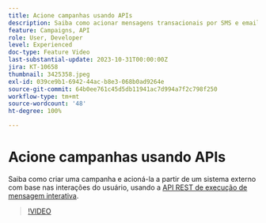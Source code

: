 ```yaml
---
title: Acione campanhas usando APIs
description: Saiba como acionar mensagens transacionais por SMS e email a partir de um sistema externo no AJO.
feature: Campaigns, API
role: User, Developer
level: Experienced
doc-type: Feature Video
last-substantial-update: 2023-10-31T00:00:00Z
jira: KT-10658
thumbnail: 3425358.jpeg
exl-id: 039ce9b1-6942-44ac-b8e3-068b0ad9264e
source-git-commit: 64b0ee761c45d5db11941ac7d994a7f2c798f250
workflow-type: tm+mt
source-wordcount: '48'
ht-degree: 100%

---
```


# Acione campanhas usando APIs

Saiba como criar uma campanha e acioná-la a partir de um sistema externo com base nas interações do usuário, usando a [API REST de execução de mensagem interativa](https://developer.adobe.com/journey-optimizer-apis/references/messaging/#tag/execution).

>[!VIDEO](https://video.tv.adobe.com/v/3425358/?learn=on)
